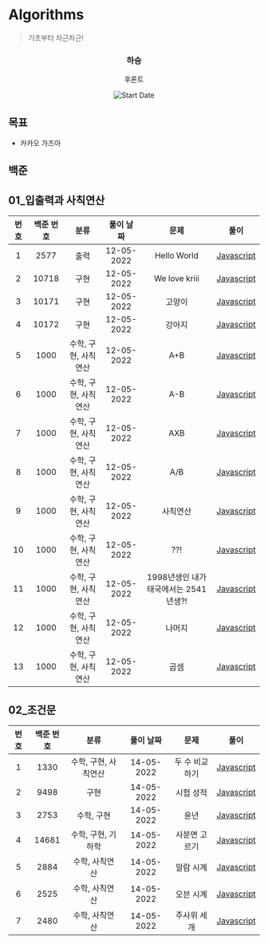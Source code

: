# Algorithms

> 기초부터 차근차근!

<div align="center">

<h3> 하승 </h3>
<p>후론트</p>

![Start Date](https://img.shields.io/badge/Start%20Date-2022--05--19-23d16b.svg)

</div>

## 목표

- 카카오 가즈아

## 백준

## 01\_입출력과 사칙연산

| 번호 | 백준 번호 |         분류         | 풀이 날짜  |                 문제                  |           풀이            |
| :--: | :-------: | :------------------: | :--------: | :-----------------------------------: | :-----------------------: |
|  1   |   2577    |         출력         | 12-05-2022 |              Hello World              | [Javascript](01_2577.js)  |
|  2   |   10718   |         구현         | 12-05-2022 |             We love kriii             | [Javascript](01_10718.js) |
|  3   |   10171   |         구현         | 12-05-2022 |                고양이                 | [Javascript](01_10171.js) |
|  4   |   10172   |         구현         | 12-05-2022 |                강아지                 | [Javascript](01_25083.js) |
|  5   |   1000    | 수학, 구현, 사칙연산 | 12-05-2022 |                  A+B                  | [Javascript](01_1000.js)  |
|  6   |   1000    | 수학, 구현, 사칙연산 | 12-05-2022 |                  A-B                  | [Javascript](01_1001.js)  |
|  7   |   1000    | 수학, 구현, 사칙연산 | 12-05-2022 |                  AXB                  | [Javascript](01_10998.js) |
|  8   |   1000    | 수학, 구현, 사칙연산 | 12-05-2022 |                  A/B                  | [Javascript](01_1008.js)  |
|  9   |   1000    | 수학, 구현, 사칙연산 | 12-05-2022 |               사칙연산                | [Javascript](01_10869.js) |
|  10  |   1000    | 수학, 구현, 사칙연산 | 12-05-2022 |                  ??!                  | [Javascript](01_10926.js) |
|  11  |   1000    | 수학, 구현, 사칙연산 | 12-05-2022 | 1998년생인 내가 태국에서는 2541년생?! | [Javascript](01_18108.js) |
|  12  |   1000    | 수학, 구현, 사칙연산 | 12-05-2022 |                나머지                 | [Javascript](01_10430.js) |
|  13  |   1000    | 수학, 구현, 사칙연산 | 12-05-2022 |                 곱셈                  | [Javascript](01_2588.js)  |

## 02\_조건문

| 번호 | 백준 번호 |         분류         | 풀이 날짜  |      문제      |           풀이            |
| :--: | :-------: | :------------------: | :--------: | :------------: | :-----------------------: |
|  1   |   1330    | 수학, 구현, 사칙연산 | 14-05-2022 | 두 수 비교하기 | [Javascript](01_1330.js)  |
|  2   |   9498    |         구현         | 14-05-2022 |   시험 성적    | [Javascript](02_9498.js)  |
|  3   |   2753    |      수학, 구현      | 14-05-2022 |      윤년      | [Javascript](03_2753.js)  |
|  4   |   14681   |  수학, 구현, 기하학  | 14-05-2022 | 사분면 고르기  | [Javascript](05_14681.js) |
|  5   |   2884    |    수학, 사칙연산    | 14-05-2022 |   알람 시계    | [Javascript](05_2884.js)  |
|  6   |   2525    |    수학, 사칙연산    | 14-05-2022 |   오븐 시계    | [Javascript](06_2525.js)  |
|  7   |   2480    |    수학, 사칙연산    | 14-05-2022 |  주사위 세개   | [Javascript](07_2480.js)  |

